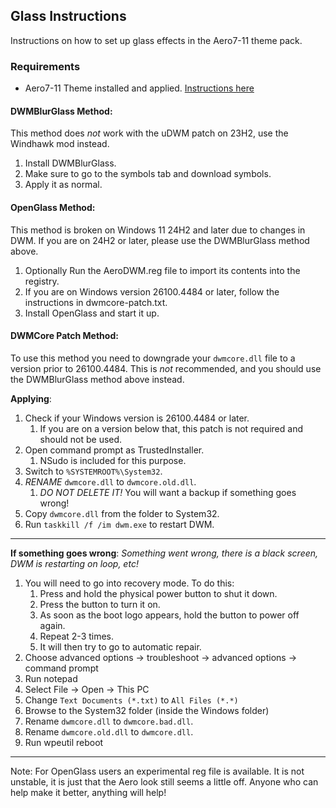 ## Glass Instructions
Instructions on how to set up glass effects in the Aero7-11 theme pack.

### Requirements
- Aero7-11 Theme installed and applied. [Instructions here](../README.md#installation)


#### DWMBlurGlass Method:
This method does *not* work with the uDWM patch on 23H2, use the Windhawk mod instead.

1. Install DWMBlurGlass.
2. Make sure to go to the symbols tab and download symbols.
3. Apply it as normal.

#### OpenGlass Method:
This method is broken on Windows 11 24H2 and later due to changes in DWM. If you are on 24H2 or later, please use the DWMBlurGlass method above.

1. Optionally Run the AeroDWM.reg file to import its contents into the registry.
2. If you are on Windows version 26100.4484 or later, follow the instructions in dwmcore-patch.txt.
3. Install OpenGlass and start it up.

#### DWMCore Patch Method:
To use this method you need to downgrade your `dwmcore.dll` file to a version prior to 26100.4484. This is *not* recommended, and you should use the DWMBlurGlass method above instead.

**Applying**:

1. Check if your Windows version is 26100.4484 or later.
	1. If you are on a version below that, this patch is not required and should not be used.
2. Open command prompt as TrustedInstaller.
	1. NSudo is included for this purpose.
3. Switch to `%SYSTEMROOT%\System32`.
4. *RENAME* `dwmcore.dll` to `dwmcore.old.dll`.
	1. *DO NOT DELETE IT!* You will want a backup if something goes wrong!
5. Copy `dwmcore.dll` from the folder to System32.
6. Run `taskkill /f /im dwm.exe` to restart DWM.

---
**If something goes wrong**: *Something went wrong, there is a black screen, DWM is restarting on loop, etc!*

1. You will need to go into recovery mode. To do this:
	1. Press and hold the physical power button to shut it down.
	2. Press the button to turn it on.
	3. As soon as the boot logo appears, hold the button to power off again.
	4. Repeat 2-3 times.
	4. It will then try to go to automatic repair.
2. Choose advanced options -> troubleshoot -> advanced options -> command prompt
3. Run notepad
4. Select File -> Open -> This PC
5. Change `Text Documents (*.txt)` to `All Files (*.*)`
6. Browse to the System32 folder (inside the Windows folder)
7. Rename `dwmcore.dll` to `dwmcore.bad.dll`.
8. Rename `dwmcore.old.dll` to `dwmcore.dll`.
9. Run wpeutil reboot


---

Note: For OpenGlass users an experimental reg file is available. It is not unstable, it is just that the Aero look still seems a little off. Anyone who can help make it better, anything will help!